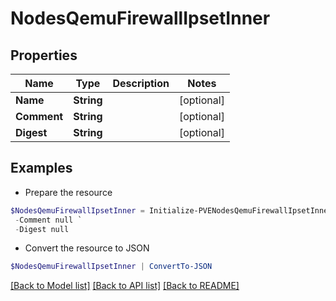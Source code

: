 # NodesQemuFirewallIpsetInner
## Properties

Name | Type | Description | Notes
------------ | ------------- | ------------- | -------------
**Name** | **String** |  | [optional] 
**Comment** | **String** |  | [optional] 
**Digest** | **String** |  | [optional] 

## Examples

- Prepare the resource
```powershell
$NodesQemuFirewallIpsetInner = Initialize-PVENodesQemuFirewallIpsetInner  -Name null `
 -Comment null `
 -Digest null
```

- Convert the resource to JSON
```powershell
$NodesQemuFirewallIpsetInner | ConvertTo-JSON
```

[[Back to Model list]](../README.md#documentation-for-models) [[Back to API list]](../README.md#documentation-for-api-endpoints) [[Back to README]](../README.md)

